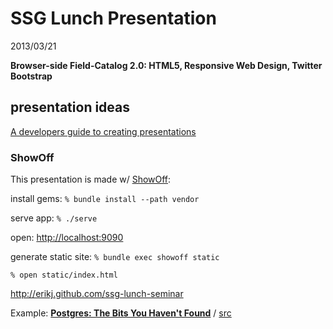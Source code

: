 # SSG Lunch Presentation

2013/03/21

**Browser-side Field-Catalog 2.0: HTML5, Responsive Web Design, Twitter Bootstrap**

## presentation ideas

[A developers guide to creating presentations](http://blog.josephwilk.net/presentations/a-developers-guide-to-creating-presentations.html)

### ShowOff

This presentation is made w/ [ShowOff](https://github.com/schacon/showoff):

install gems: `% bundle install --path vendor`

serve app: `% ./serve`

open: <http://localhost:9090>

generate static site: `% bundle exec showoff static`

`% open static/index.html`

<http://erikj.github.com/ssg-lunch-seminar>

Example: [**Postgres: The Bits You Haven't Found**](https://postgres-bits.herokuapp.com/#1) / [src](https://github.com/pvh/postgres-bits)

